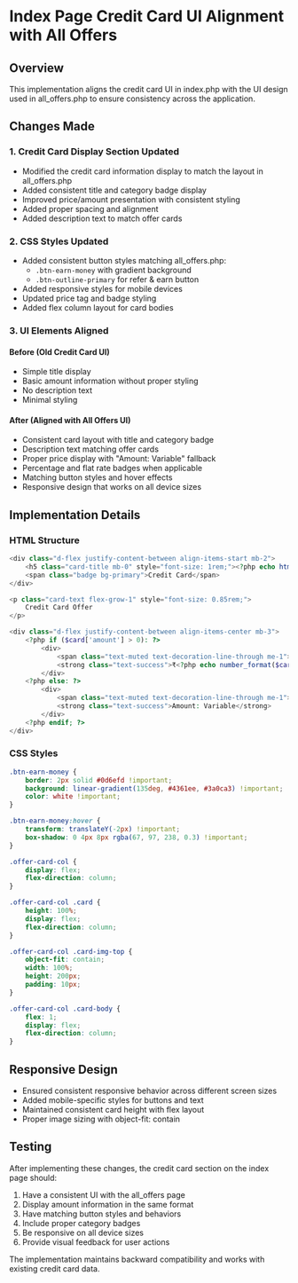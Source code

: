# Index Page Credit Card UI Alignment with All Offers

## Overview
This implementation aligns the credit card UI in index.php with the UI design used in all_offers.php to ensure consistency across the application.

## Changes Made

### 1. Credit Card Display Section Updated
- Modified the credit card information display to match the layout in all_offers.php
- Added consistent title and category badge display
- Improved price/amount presentation with consistent styling
- Added proper spacing and alignment
- Added description text to match offer cards

### 2. CSS Styles Updated
- Added consistent button styles matching all_offers.php:
  - `.btn-earn-money` with gradient background
  - `.btn-outline-primary` for refer & earn button
- Added responsive styles for mobile devices
- Updated price tag and badge styling
- Added flex column layout for card bodies

### 3. UI Elements Aligned

#### Before (Old Credit Card UI)
- Simple title display
- Basic amount information without proper styling
- No description text
- Minimal styling

#### After (Aligned with All Offers UI)
- Consistent card layout with title and category badge
- Description text matching offer cards
- Proper price display with "Amount: Variable" fallback
- Percentage and flat rate badges when applicable
- Matching button styles and hover effects
- Responsive design that works on all device sizes

## Implementation Details

### HTML Structure
```php
<div class="d-flex justify-content-between align-items-start mb-2">
    <h5 class="card-title mb-0" style="font-size: 1rem;"><?php echo htmlspecialchars($card['title']); ?></h5>
    <span class="badge bg-primary">Credit Card</span>
</div>

<p class="card-text flex-grow-1" style="font-size: 0.85rem;">
    Credit Card Offer
</p>

<div class="d-flex justify-content-between align-items-center mb-3">
    <?php if ($card['amount'] > 0): ?>
        <div>
            <span class="text-muted text-decoration-line-through me-1"></span>
            <strong class="text-success">₹<?php echo number_format($card['amount'], 0); ?></strong>
        </div>
    <?php else: ?>
        <div>
            <span class="text-muted text-decoration-line-through me-1"></span>
            <strong class="text-success">Amount: Variable</strong>
        </div>
    <?php endif; ?>
</div>
```

### CSS Styles
```css
.btn-earn-money {
    border: 2px solid #0d6efd !important;
    background: linear-gradient(135deg, #4361ee, #3a0ca3) !important;
    color: white !important;
}

.btn-earn-money:hover {
    transform: translateY(-2px) !important;
    box-shadow: 0 4px 8px rgba(67, 97, 238, 0.3) !important;
}

.offer-card-col {
    display: flex;
    flex-direction: column;
}

.offer-card-col .card {
    height: 100%;
    display: flex;
    flex-direction: column;
}

.offer-card-col .card-img-top {
    object-fit: contain;
    width: 100%;
    height: 200px;
    padding: 10px;
}

.offer-card-col .card-body {
    flex: 1;
    display: flex;
    flex-direction: column;
}
```

## Responsive Design
- Ensured consistent responsive behavior across different screen sizes
- Added mobile-specific styles for buttons and text
- Maintained consistent card height with flex layout
- Proper image sizing with object-fit: contain

## Testing

After implementing these changes, the credit card section on the index page should:
1. Have a consistent UI with the all_offers page
2. Display amount information in the same format
3. Have matching button styles and behaviors
4. Include proper category badges
5. Be responsive on all device sizes
6. Provide visual feedback for user actions

The implementation maintains backward compatibility and works with existing credit card data.